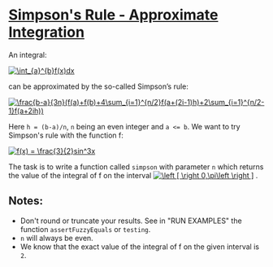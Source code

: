 # [Simpson's Rule - Approximate Integration](https://www.codewars.com/kata/simpsons-rule-approximate-integration "https://www.codewars.com/kata/565abd876ed46506d600000d")

An integral:
  
<a href="http://www.codecogs.com/eqnedit.php?latex=\bg_white&space;\int_{a}^{b}f(x)dx" target="_blank"><img src="http://latex.codecogs.com/gif.latex?\bg_white&space;\int_{a}^{b}f(x)dx" title="\int_{a}^{b}f(x)dx" /></a>


can be approximated by the so-called Simpson’s rule:

<a href="http://www.codecogs.com/eqnedit.php?latex=\frac{b-a}{3n}(f(a)&plus;f(b)&plus;
    4\sum_{i=1}^{n/2}f(a&plus;(2i-1)h)&plus;2\sum_{i=1}^{n/2-1}f(a&plus;2ih))" target="_blank">
<img src="http://latex.codecogs.com/gif.latex?\bg_white&space;\frac{b-a}{3n}(f(a)&plus;f(b)&plus;4\sum_{i=1}^{n/2}f(a&plus;(2i-1)h)&plus;
    2\sum_{i=1}^{n/2-1}f(a&plus;2ih))" title="\frac{b-a}{3n}(f(a)+f(b)+4\sum_{i=1}^{n/2}f(a+(2i-1)h)+2\sum_{i=1}^{n/2-1}f(a+2ih))" /></a>

Here `h = (b-a)/n`, `n` being an even integer and `a <= b`. 
We want to try Simpson's rule with the function f:

<a href="http://www.codecogs.com/eqnedit.php?latex=f(x)&space;=&space;\frac{3}{2}sin^3x" 
target="_blank"><img src="http://latex.codecogs.com/gif.latex?\bg_white&space;f(x)&space;=&space;\frac{3}{2}sin^3x" title="f(x) = \frac{3}{2}sin^3x" /></a>

The task is to write a function called `simpson` with parameter `n` which returns the value of the integral of f 
on the interval 
<a href="http://www.codecogs.com/eqnedit.php?latex=\bg_white&space;\left&space;[&space;\right&space;0,\pi\left&space;\right&space;]" target="_blank"><img src="http://latex.codecogs.com/gif.latex?\bg_white&space;\left&space;[&space;\right&space;0,\pi\left&space;\right&space;]" title="\left [ \right 0,\pi\left \right ]" /></a>
.

## Notes:
- Don't round or truncate your results. See in "RUN EXAMPLES" the function `assertFuzzyEquals` or `testing`.
- `n` will always be even.
- We know that the exact value of the integral of f on the given interval is `2`.